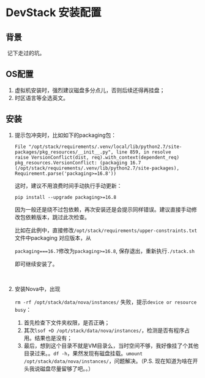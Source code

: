 # DevStack 安装配置



## 背景

​	记下走过的坑。





## OS配置

1. 虚拟机安装时，强烈建议磁盘多分点儿，否则后续还得再挂盘；
2. 时区语言等全选英文。




## 安装

1. 提示包冲突时，比如如下的packaging包：

   ```File "/opt/stack/requirements/.venv/local/lib/python2.7/site-packages/pkg_resources/__init__.py", line 859, in resolve        raise VersionConflict(dist, req).with_context(dependent_req)    pkg_resources.VersionConflict: (packaging 16.7 (/opt/stack/requirements/.venv/lib/python2.7/site-packages), Requirement.parse('packaging>=16.8'))```

   这时，建议不用浪费时间手动执行手动更新：

   ```pip install --upgrade packaging>=16.8```

   因为一般还是绕不过包依赖，再次安装还是会提示同样错误。建议直接手动修改包依赖版本，跳过此次检查。

   比如在此例中，直接修改`/opt/stack/requirements/upper-constraints.txt` 文件中packaging 对应版本，从

   `packaging===16.7`修改为`packaging>=16.8`, 保存退出，重新执行`./stack.sh`

   即可继续安装了。

   ​

2. 安装Nova中，出现 

   `rm -rf /opt/stack/data/nova/instances/` 失败，提示`device or resource busy`：

   1. 首先检查下文件夹权限，是否正确；
   2. 其次`lsof +D /opt/stack/data/nova/instances/`，检测是否有程序占用。结果也是没有；
   3. 最后，想到这个目录不就是VM目录么，当时空间不够，我好像挂了个其他目录过来。。`df -h`，果然发现有磁盘挂载。`umount /opt/stack/data/nova/instances/`，问题解决。（P.S. 现在知道为啥在开头我说磁盘尽量留够了吧。。）



